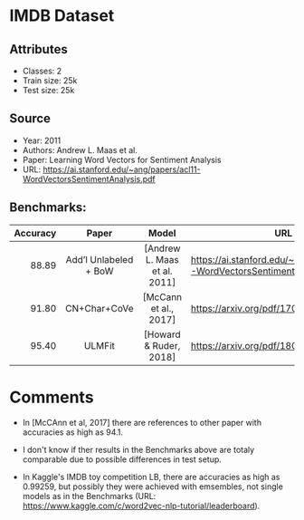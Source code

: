 # IMDB Dataset

## Attributes 
* Classes: 2
* Train size: 25k
* Test size: 25k


## Source
* Year: 2011
* Authors: Andrew L. Maas et al.
* Paper: Learning Word Vectors for Sentiment Analysis
* URL: https://ai.stanford.edu/~ang/papers/acl11-WordVectorsSentimentAnalysis.pdf


## Benchmarks:
Accuracy | Paper | Model | URL |
--------:|:-----:|:-----:|-----|
88.89 | Add’l Unlabeled + BoW  | [Andrew L. Maas et al. 2011] | https://ai.stanford.edu/~ang/papers/acl11-WordVectorsSentimentAnalysis.pdf
91.80 | CN+Char+CoVe | [McCann et al., 2017]  | https://arxiv.org/pdf/1708.00107.pdf
95.40 | ULMFit       | [Howard & Ruder, 2018] | https://arxiv.org/pdf/1801.06146.pdf

# Comments
* In [McCAnn et al, 2017] there are references to other paper with accuracies as high as 94.1.

* I don't know if ther results in the Benchmarks above are totaly comparable due to possible
differences in test setup.

* In Kaggle's IMDB toy competition LB, there are accuracies as high as 0.99259, but
possibly they were achieved with emsembles, not single models as in the Benchmarks
(URL: https://www.kaggle.com/c/word2vec-nlp-tutorial/leaderboard).

